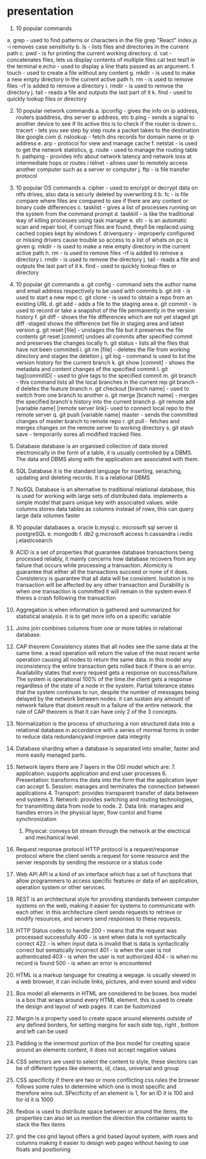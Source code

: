 # presentation

1. 10 popular commands

a. grep - used to find patterns or characters in the file grep "React" index.js -i removes case sensitivity
b. ls - lists files and directories in the current path
c. pwd - is for printing the current working directory.
d. cat - concatenates files, lets us display contents of multiple files cat test test1 in the terminal
e.echo - used to display a line thats passed as an argument. 
f. touch - used to create a file without any content
g. mkdir - is used to make a new empty directory in the current active path
h. rm - is used to remove files -rf is added to remove a directory
i. rmdir - is used to remvoe the directory
j. tail - reads a file and outputs the last part of it
k. find - used to quickly lookup files or directory 

2. 10 popular network commands
a. ipconfig - gives the info on ip address, routers ipaddress, dns server ip address, etc
b.ping - sends a signal to another device to see if its active this is to check if the router is down
c. tracert - lets you see step by step route a packet takes to the destination like google.com
d. nslookup - fetch dns records for domain name or ip address 
e. arp - protocol for view and manage cache
f. netstat - is used to get the network statistics,
g. route - used to manage the routing table
h. pathping - provides info about network latency and network loss at intermediate hops or routes
i telnet - allows user to remotely access another computer such as a server or computer
j. ftp - is file transfer protocol

3. 10 popular OS commands
a. cipher - used to encrypt or decrypt data on ntfs drives, also data is securly deleted by overwriting it
b. fc - is file compare where files are compared to see if there are any content or binary code differences
c. tasklist - gives a list of processes running on the system from the command prompt
d. taskkill - is like the traditional way of killing processes using task manager
e. sfc - is an automatic scan and repair tool, if corrupt files are found, theyll be replaced using cached copies kept by windows
f. driverquery - improperly configured or missing drivers cause trouble so access to a list of whats on pc is given
g. mkdir - is used to make a new empty directory in the current active path
h. rm - is used to remove files -rf is added to remove a directory
i. rmdir - is used to remvoe the directory
j. tail - reads a file and outputs the last part of it
k. find - used to quickly lookup files or directory

4. 10 popular git commands
a. git config - command sets the author name and email address respectively to be used with commits
b. git init - is used to start a new repo
c. git clone - is used to obtain a repo from an existing URL
d. git add - adds a file to the staging area
e. git commit - is used to record or take a snapshot of the file permanently in the version history
f. git diff - shows the file differences which are not yet staged git diff -staged shows the difference bet file in staging area and latest version
g. git reset [file] - unstages the file but it preserves the file contents git reset [commit] undoes all commits after specified commit and preserves the changes locally
h. git status - lists all the files that have not been commited
i. git rm [file] - deletes the file from working directory and stages the deletion
j. git log - command is used to list the version history for the current branch
k. git show [commit] - shows the metadata and content changes of the specified commit
l. git tag[commitID] - used to give tags to the specified commit
m. git branch - this command lists all the local branches in the current rep git branch -d deletes the feature branch
n. git checkout [branch name] - used to switch from one branch to another
o. git merge [branch name] - merges the specified branch's history into the current branch
p. git remote add [variable name] [remote server link]- used to connect local repo to the remote server
q. git push [variable name] master - sends the committed changes of master branch to remote repo
r. git pull - fetches and merges changes on the remote server to working directory
s. git stash save - temporarily sores all modified tracked files.

5. Database
database is an organised collection of data stored electronically in the form of a table, it is usually controlled by a DBMS. The data and DBMS along with the application are associated with them.

6. SQL Database
it is the standard language for inserting, seraching, updating and deleting records. It is a relational DBMS 

7. NoSQL Database
is an alternative to traditional relational database, this is used for working with large sets of distributed data. implements a simple model that pairs unique key with associated values. wide columns stores data tables as columns instead of rows, this can query large data volumes faster

8. 10 popular databases
a. oracle
b.mysql
c. microsoft sql server
d. postgreSQL
e. mongodb
f. db2
g.microsoft access
h.cassandra
i.redis
j.elasticsearch

9. ACID
is a set of properties that guarantee database transactions being processed reliably, it mainly concerns how database recovers from any failure that occurs while processing a transaction. Atomicity is guarantee that either all the transactions succeed or none of it does. Consistency is guarantee that all data will be consistent. Isolation is no transaction will be affected by any other transaction and Durability is when one transaction is committed it will remain in the system even if theres a crash following the transaction

10. Aggregation
is when information is gathered and summarized for statistical analysis. it is to get more info on a specific variable 

11. Joins
join combines columns from one or more tables in relational database.

12. CAP theorem
Consistency states that all nodes see the same data at the same time. a read operation will return the value of the most recent write operation causing all nodes to return the same data. in this model any inconsistency the entire transaction gets rolled back if there is an error. 
Availability states that every request gets a response on success/failure. The system is operational 100% of the time.the client gets a response regardless of the state of a node in the system.
Partial tolerance states that the system continues to run, despite the number of messages being delayed by the network between nodes. it can sustain any amount of network failure that doesnt result in a failure of the entire network.
the rule of CAP theorem is that it can have only 2 of the 3 concepts.

13. Normalization
is the process of structuring a non structured data into a relational database in accordance with a series of mormal forms in order to reduce data redundancyand improve data integrity

14. Database sharding
when a database is separated into smaller, faster and more easily managed parts.

15. Network layers
there are 7 layers in the OSI model which are:
    7. application: supports application and end user processes
    6. Presentation: transforms the data into the form that the application layer can accept
    5. Session: manages and terminates the connection between applications
    4. Transport: provides transparent transfer of data between end systems
    3. Network: provides switching and routing technologies, for transmitting data from node to node.
    2. Data link: manages and handles errors in the physical layer, flow contol and frame synchronization
    1. Physical: conveys bit stream through the network at the electrical and mechanical level.

16. Request response protocol
HTTP protocol is a request/response protocol where the client sends a request for some resource and the server responds by sending the resource or a status code 

17. Web API
API is a kind of an interface which has a set of functions that allow programmers to access specific features or data of an application, operation system or other services.

18. REST
is an architectural style for providing standards between computer systems on the web, making it easier for systems to communicate with each other. in this architecture client sends requests to retrieve or modify resources, and servers send responses to these requests. 

19. HTTP Status codes to handle
200 - means that the request was processed successfully
400 - is sent when data is not syntactically correct
422 - is when input data is invalid that is data is syntactically correct but sematically incorrect
401 - is when the user is not authenticated
403 - is when the user is not authorized
404 - is when no record is found
500 - is when an error is encountered

20.  HTML 
is a markup language for creating a wepage. is usually viewed in a web browser, it can include links, pictures, and even sound and video

21. Box model 
all elements in HTML are considered to be boxes.  box model is a box that wraps around every HTML element. this is used to create the design and layout of web pages. it can be fustomized

22. Margin
is a property used to create space around elements outside of any defined borders, for setting margins for each side top, right , bottom and left can be used

23. Padding
is the innermost portion of the box model for creating space around an elements content, it does not accept negative values

24. CSS selectors
are used to select the content to style, these slectors can be of different types like elements, id, class, universal and group

25. CSS specificity
if there are two or more conflicting css rules the browser follows some rules to determine which one is most specific and therefore wins out. SPecificity of an element is 1, for an ID it is 100 and for id it is 1000

26. flexbox 
is used to distribute space between or around the items, the properties can also let us mention the direction the container wants to stack the flex items

27. grid
the css grid layout offers a grid based layout system, with rows and columns making it easier to design web pages without having to use floats and positioning